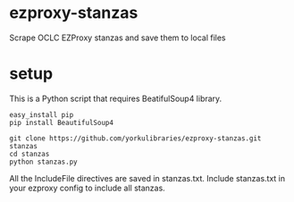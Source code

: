 # ezproxy-stanzas
Scrape OCLC EZProxy stanzas and save them to local files

# setup
This is a Python script that requires BeatifulSoup4 library.
```
easy_install pip
pip install BeautifulSoup4

git clone https://github.com/yorkulibraries/ezproxy-stanzas.git stanzas
cd stanzas
python stanzas.py
```

All the IncludeFile directives are saved in stanzas.txt. Include stanzas.txt in your ezproxy config to include all stanzas. 


